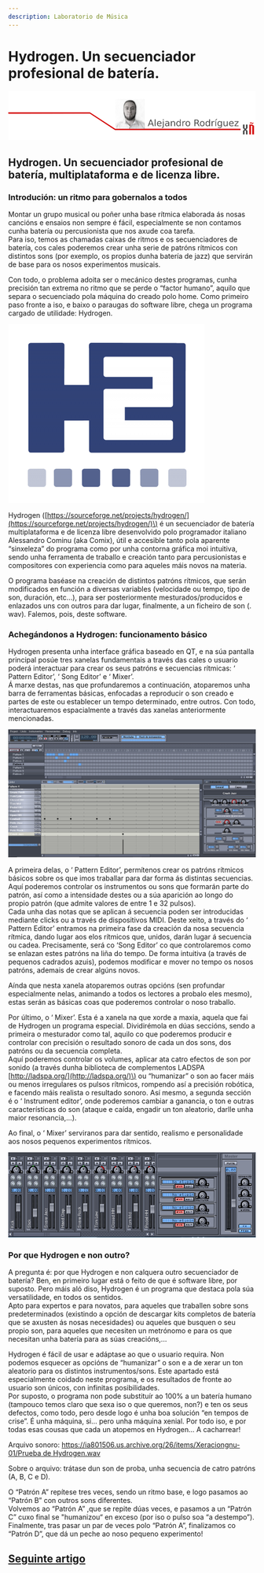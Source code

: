 ```yaml
---
description: Laboratorio de Música
---
```


# Hydrogen. Un secuenciador profesional de batería.

![](.gitbook/assets/image%20%2865%29.png)

## Hydrogen. Un secuenciador profesional de batería, multiplataforma e de licenza libre.

### Introdución: un ritmo para gobernalos a todos

Montar un grupo musical ou poñer unha base rítmica elaborada ás nosas cancións e ensaios non sempre é fácil, especialmente se non contamos cunha batería ou percusionista que nos axude coa tarefa.  
Para iso, temos as chamadas caixas de ritmos e os secuenciadores de batería, cos cales poderemos crear unha serie de patróns rítmicos con distintos sons \(por exemplo, os propios dunha batería de jazz\) que servirán de base para os nosos experimentos musicais.  
  
Con todo, o problema adoita ser o mecánico destes programas, cunha precisión tan extrema no ritmo que se perde o “factor humano”, aquilo que separa o secuenciado pola máquina do creado polo home. Como primeiro paso fronte a iso, e baixo o paraugas do software libre, chega un programa cargado de utilidade: Hydrogen.

![Logo de Hydrogen](.gitbook/assets/image%20%2829%29.png)

Hydrogen \([https://sourceforge.net/projects/hydrogen/](https://sourceforge.net/projects/hydrogen/)\) é un secuenciador de batería multiplataforma e de licenza libre desenvolvido polo programador italiano Alessandro Cominu \(aka Comix\), útil e accesible tanto pola aparente “sinxeleza” do programa como por unha contorna gráfica moi intuitiva, sendo unha ferramenta de traballo e creación tanto para percusionistas e compositores con experiencia como para aqueles máis novos na materia.

O programa baséase na creación de distintos patróns rítmicos, que serán modificados en función a diversas variables \(velocidade ou tempo, tipo de son, duración, etc...\), para ser posteriormente mesturados/producidos e enlazados uns con outros para dar lugar, finalmente, a un ficheiro de son \(. wav\). Falemos, pois, deste software.

### Achegándonos a Hydrogen: funcionamento básico

Hydrogen presenta unha interface gráfica baseado en QT, e na súa pantalla principal posúe tres xanelas fundamentais a través das cales o usuario poderá interactuar para crear os seus patróns e secuencias rítmicas: ‘ Pattern Editor’, ‘ Song Editor’ e ‘ Mixer’.  
Á marxe destas, nas que profundaremos a continuación, atoparemos unha barra de ferramentas básicas, enfocadas a reproducir o son creado e partes de este ou establecer un tempo determinado, entre outros. Con todo, interactuaremos espacialmente a través das xanelas anteriormente mencionadas.

![Arriba de todo, a barra de ferramentas. Xusto debaixo, o &apos;Song Editor&#x2019;. Abaixo &#xE1; esquerda, o &apos;Pattern Editor&apos;. Abaixo &#xE1; dereita, o &apos;Instrument Editor&apos;...](.gitbook/assets/image%20%2832%29.png)

A primeira delas, o ‘ Pattern Editor’, permítenos crear os patróns rítmicos básicos sobre os que imos traballar para dar forma ás distintas secuencias. Aquí poderemos controlar os instrumentos ou sons que formarán parte do patrón, así como a intensidade destes ou a súa aparición ao longo do propio patrón \(que admite valores de entre 1 e 32 pulsos\).  
Cada unha das notas que se aplican á secuencia poden ser introducidas mediante clicks ou a través de dispositivos MIDI. Deste xeito, a través do ‘ Pattern Editor’ entramos na primeira fase da creación da nosa secuencia rítmica, dando lugar aos elos rítmicos que, unidos, darán lugar á secuencia ou cadea. Precisamente, será co ‘Song Editor’ co que controlaremos como se enlazan estes patróns na liña do tempo. De forma intuitiva \(a través de pequenos cadrados azuis\), podemos modificar e mover no tempo os nosos patróns, ademais de crear algúns novos.  
  
Aínda que nesta xanela atoparemos outras opcións \(sen profundar especialmente nelas, animando a todos os lectores a probalo eles mesmo\), estas serán as básicas coas que poderemos controlar o noso traballo.  
  
Por último, o ‘ Mixer’. Esta é a xanela na que xorde a maxia, aquela que fai de Hydrogen un programa especial. Dividirémola en dúas seccións, sendo a primeira o mesturador como tal, aquilo co que poderemos producir e controlar con precisión o resultado sonoro de cada un dos sons, dos patróns ou da secuencia completa.  
Aquí poderemos controlar os volumes, aplicar ata catro efectos de son por sonido \(a través dunha biblioteca de complementos LADSPA [http://ladspa.org/](http://ladspa.org/)\) ou “humanizar” o son ao facer máis ou menos irregulares os pulsos rítmicos, rompendo así a precisión robótica, e facendo máis realista o resultado sonoro. Así mesmo, a segunda sección é o ‘ Instrument editor’, onde poderemos cambiar a ganancia, o ton e outras características do son \(ataque e caída, engadir un ton aleatorio, darlle unha maior resonancia,...\).  
  
Ao final, o ‘ Mixer’ serviranos para dar sentido, realismo e personalidade aos nosos pequenos experimentos rítmicos.

![... e aqu&#xED;, o &apos;Mixer&apos;.](.gitbook/assets/image%20%2821%29.png)

### Por que Hydrogen e non outro?

A pregunta é: por que Hydrogen e non calquera outro secuenciador de batería? Ben, en primeiro lugar está o feito de que é software libre, por suposto. Pero máis aló diso, Hydrogen é un programa que destaca pola súa versatilidade, en todos os sentidos.  
Apto para expertos e para novatos, para aqueles que traballen sobre sons predeterminados \(existindo a opción de descargar kits completos de batería que se axusten ás nosas necesidades\) ou aqueles que busquen o seu propio son, para aqueles que necesiten un metrónomo e para os que necesitan unha batería para as súas creacións,...  
  
Hydrogen é fácil de usar e adáptase ao que o usuario requira. Non podemos esquecer as opcións de “humanizar” o son e a de xerar un ton aleatorio para os distintos instrumentos/sons. Este apartado está especialmente coidado neste programa, e os resultados de fronte ao usuario son únicos, con infinitas posibilidades.  
Por suposto, o programa non pode substituír ao 100% a un batería humano \(tampouco temos claro que sexa iso o que queremos, non?\) e ten os seus defectos, como todo, pero desde logo é unha boa solución “en tempos de crise”. É unha máquina, si... pero unha máquina xenial. Por todo iso, e por todas esas cousas que cada un atopemos en Hydrogen... A cacharrear!

Arquivo sonoro: [https://ia801506.us.archive.org/26/items/Xeraciongnu-01/Prueba de Hydrogen.wav](https://ia801506.us.archive.org/26/items/Xeraciongnu-01/Prueba%20de%20Hydrogen.wav)

Sobre o arquivo: trátase dun son de proba, unha secuencia de catro patróns \(A, B, C e D\).  
  
O “Patrón A” repítese tres veces, sendo un ritmo base, e logo pasamos ao “Patrón B” con outros sons diferentes.  
Volvemos ao “Patrón A” ,que se repite dúas veces, e pasamos a un “Patrón C” cuxo final se "humanizou“ en exceso \(por iso o pulso soa “a destempo”\).  
Finalmente, tras pasar un par de veces polo “Patrón A”, finalizamos co “Patrón D”, que dá un peche ao noso pequeno experimento!

## [Seguinte artigo](persoas-que-difunden-a-cultura-libre-francisco-estrada.md)

